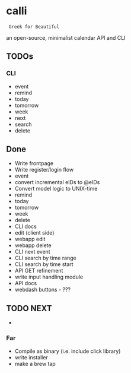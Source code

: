 # calli
`` Greek for Beautiful``

an open-source, minimalist calendar API and CLI

## TODOs

### CLI
- event
- remind
- today
- tomorrow
- week
- next
- search
- delete

## Done
- Write frontpage
- Write register/login flow
- event
- convert incremental eIDs to @eIDs
- Convert model logic to UNIX-time
- remind
- today
- tomorrow
- week
- delete
- CLI docs
- edit (client side)
- webapp edit
- webapp delete
- CLI next event
- CLI search by time range
- CLI search by time start
- API GET refinement
- write input handling module
- API docs
- webdash buttons - ???



## TODO NEXT
-




### Far
- Compile as binary (i.e. include click library)
- write installer
- make a brew tap
